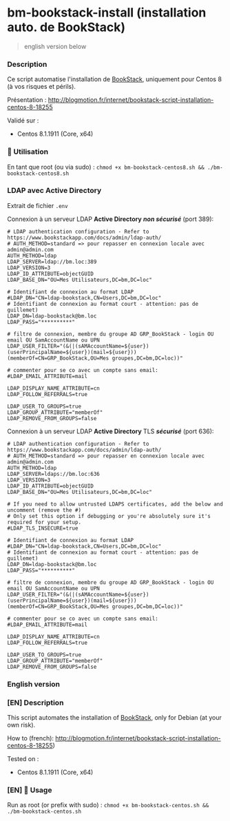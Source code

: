 bm-bookstack-install (installation auto. de BookStack)
===

> english version below

### Description
Ce script automatise l'installation de [BookStack](https://www.bookstackapp.com), uniquement pour Centos 8 (à vos risques et périls).

Présentation : http://blogmotion.fr/internet/bookstack-script-installation-centos-8-18255

Validé sur :

- Centos 8.1.1911 (Core, x64)


### 🚀 Utilisation
En tant que root (ou via sudo) :
```chmod +x bm-bookstack-centos8.sh && ./bm-bookstack-centos8.sh```

### LDAP avec Active Directory
Extrait de fichier `.env`

Connexion à un serveur LDAP **Active Directory** **_non sécurisé_** (port 389):
```
# LDAP authentication configuration - Refer to https://www.bookstackapp.com/docs/admin/ldap-auth/
# AUTH_METHOD=standard => pour repasser en connexion locale avec admin@admin.com
AUTH_METHOD=ldap
LDAP_SERVER=ldap://bm.loc:389
LDAP_VERSION=3
LDAP_ID_ATTRIBUTE=objectGUID
LDAP_BASE_DN="OU=Mes Utilisateurs,DC=bm,DC=loc"

# Identifiant de connexion au format LDAP 
#LDAP_DN="CN=ldap-bookstack,CN=Users,DC=bm,DC=loc"
# Identifiant de connexion au format court - attention: pas de guillemet)
LDAP_DN=ldap-bookstack@bm.loc
LDAP_PASS="**********"

# filtre de connexion, membre du groupe AD GRP_BookStack - login OU email OU SamAccountName ou UPN
LDAP_USER_FILTER="(&(|(sAMAccountName=${user})(userPrincipalName=${user})(mail=${user}))(memberOf=CN=GRP_BookStack,OU=Mes groupes,DC=bm,DC=loc))"

# commenter pour se co avec un compte sans email:
#LDAP_EMAIL_ATTRIBUTE=mail

LDAP_DISPLAY_NAME_ATTRIBUTE=cn
LDAP_FOLLOW_REFERRALS=true

LDAP_USER_TO_GROUPS=true
LDAP_GROUP_ATTRIBUTE="memberOf"
LDAP_REMOVE_FROM_GROUPS=false

```

Connexion à un serveur LDAP **Active Directory** TLS **_sécurisé_** (port 636):
```
# LDAP authentication configuration - Refer to https://www.bookstackapp.com/docs/admin/ldap-auth/
# AUTH_METHOD=standard => pour repasser en connexion locale avec admin@admin.com
AUTH_METHOD=ldap
LDAP_SERVER=ldaps://bm.loc:636
LDAP_VERSION=3
LDAP_ID_ATTRIBUTE=objectGUID
LDAP_BASE_DN="OU=Mes Utilisateurs,DC=bm,DC=loc"

# If you need to allow untrusted LDAPS certificates, add the below and uncomment (remove the #)
# Only set this option if debugging or you're absolutely sure it's required for your setup.
#LDAP_TLS_INSECURE=true

# Identifiant de connexion au format LDAP 
#LDAP_DN="CN=ldap-bookstack,CN=Users,DC=bm,DC=loc"
# Identifiant de connexion au format court - attention: pas de guillemet)
LDAP_DN=ldap-bookstack@bm.loc
LDAP_PASS="**********"

# filtre de connexion, membre du groupe AD GRP_BookStack - login OU email OU SamAccountName ou UPN
LDAP_USER_FILTER="(&(|(sAMAccountName=${user})(userPrincipalName=${user})(mail=${user}))(memberOf=CN=GRP_BookStack,OU=Mes groupes,DC=bm,DC=loc))"

# commenter pour se co avec un compte sans email:
#LDAP_EMAIL_ATTRIBUTE=mail

LDAP_DISPLAY_NAME_ATTRIBUTE=cn
LDAP_FOLLOW_REFERRALS=true

LDAP_USER_TO_GROUPS=true
LDAP_GROUP_ATTRIBUTE="memberOf"
LDAP_REMOVE_FROM_GROUPS=false

```



### English version

### [EN] Description
This script automates the installation of [BookStack](https://www.bookstackapp.com), only for Debian (at your own risk).

How to (french): http://blogmotion.fr/internet/bookstack-script-installation-centos-8-18255)

Tested on :

- Centos 8.1.1911 (Core, x64)

### [EN] 🚀 Usage
Run as root (or prefix with sudo) :
```chmod +x bm-bookstack-centos.sh && ./bm-bookstack-centos.sh```

